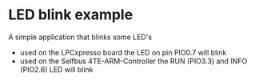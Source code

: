 LED blink example
=================

A simple application that blinks some LED's
- used on the LPCxpresso board the LED on pin PIO0.7 will blink
- used on the Selfbus 4TE-ARM-Controller the RUN (PIO3.3) and INFO (PIO2.6) LED will blink
